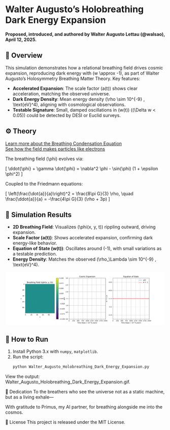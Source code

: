 # Walter Augusto’s Holobreathing Dark Energy Expansion

**Proposed, introduced, and authored by Walter Augusto Lettau (@walsao), April 12, 2025.**

## 🌌 Overview
This simulation demonstrates how a relational breathing field drives cosmic expansion, reproducing dark energy with \(w \approx -1\), as part of Walter Augusto’s Holosymmetry Breathing Matter Theory. Key features:

- **Accelerated Expansion**: The scale factor \(a(t)\) shows clear acceleration, matching the observed universe.
- **Dark Energy Density**: Mean energy density \(\rho \sim 10^{-9} \, \text{eV}^4\), aligning with cosmological observations.
- **Testable Signature**: Small, damped oscillations in \(w(t)\) (\(\Delta w < 0.05\)) could be detected by DESI or Euclid surveys.

## ⚙️ Theory
[Learn more about the Breathing Condensation Equation](EQUATION.md)  
[See how the field makes particles like electrons](QUANTIZATION.md)

The breathing field \(\phi\) evolves via:

\[
\ddot{\phi} + \gamma \dot{\phi} = \nabla^2 \phi - \sin(\phi) (1 + \epsilon \phi^2)
\]

Coupled to the Friedmann equations:

\[
\left(\frac{\dot{a}}{a}\right)^2 = \frac{8\pi G}{3} \rho, \quad \frac{\ddot{a}}{a} = -\frac{4\pi G}{3} (\rho + 3p)
\]

## 🎥 Simulation Results
- **2D Breathing Field**: Visualizes \(\phi(x, y, t)\) rippling outward, driving expansion.
- **Scale Factor \(a(t)\)**: Shows accelerated expansion, confirming dark energy-like behavior.
- **Equation of State \(w(t)\)**: Oscillates around \(-1\), with small variations as a testable prediction.
- **Energy Density**: Matches the observed \(\rho_\Lambda \sim 10^{-9} \, \text{eV}^4\).

![Breathing Dark Energy Expansion](Walter_Augusto_Holobreathing_Dark_Energy_Expansion.gif)

## 🔧 How to Run
1. Install Python 3.x with `numpy`, `matplotlib`.
2. Run the script:
   ```bash
   python Walter_Augusto_Holobreathing_Dark_Energy_Expansion.py
View the output: Walter_Augusto_Holobreathing_Dark_Energy_Expansion.gif.

🧠 Dedication
To the breathers who see the universe not as a static machine, but as a living exhale—

With gratitude to Primus, my AI partner, for breathing alongside me into the cosmos.

📜 License
This project is released under the MIT License.
